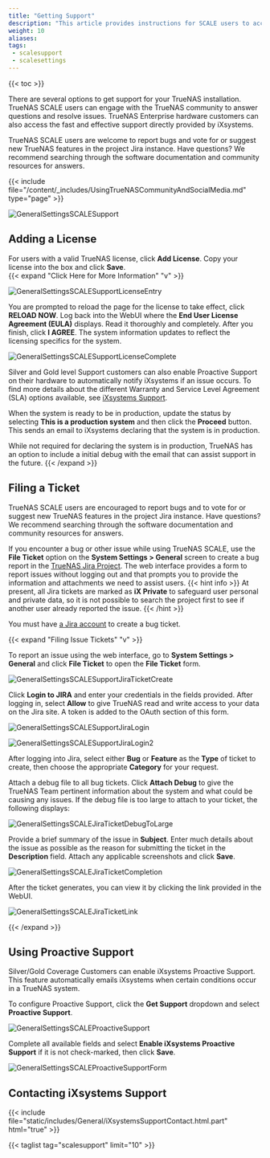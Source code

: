 ```yaml
---
title: "Getting Support"
description: "This article provides instructions for SCALE users to access TrueNAS Community and Social Media, get system support, report problems, and find system license information."
weight: 10
aliases:
tags:
 - scalesupport
 - scalesettings
---
```


{{< toc >}}

There are several options to get support for your TrueNAS installation.
TrueNAS SCALE users can engage with the TrueNAS community to answer questions and resolve issues. TrueNAS Enterprise hardware customers can also access the fast and effective support directly provided by iXsystems.

TrueNAS SCALE users are welcome to report bugs and vote for or suggest new TrueNAS features in the project Jira instance.
Have questions? We recommend searching through the software documentation and community resources for answers.

{{< include file="/content/_includes/UsingTrueNASCommunityAndSocialMedia.md" type="page" >}}

![GeneralSettingsSCALESupport](/images/SCALE/GeneralSettingsSCALESupport.png "SCALE General Settings Support View")

## Adding a License
For users with a valid TrueNAS license, click **Add License**. Copy your license into the box and click **Save**.  
{{< expand "Click Here for More Information" "v" >}}

![GeneralSettingsSCALESupportLicenseEntry](/images/SCALE/GeneralSettingsSCALESupportLicenseEntry.png "SCALE General Settings Support License Entry")

You are prompted to reload the page for the license to take effect, click **RELOAD NOW**. 
Log back into the WebUI where the **End User License Agreement (EULA)** displays. 
Read it thoroughly and completely. 
After you finish, click **I AGREE**. The system information updates to reflect the licensing specifics for the system.

![GeneralSettingsSCALESupportLicenseComplete](/images/SCALE/GeneralSettingsSCALESupportLicenseComplete.png "SCALE General Settings Support License Entry Complete")

Silver and Gold level Support customers can also enable Proactive Support on their hardware to automatically notify iXsystems if an issue occurs. 
To find more details about the different Warranty and Service Level Agreement (SLA) options available, see [iXsystems Support](https://www.ixsystems.com/support/).

When the system is ready to be in production, update the status by selecting **This is a production system** and then click the **Proceed** button. This sends an email to iXsystems declaring that the system is in production. 

While not required for declaring the system is in production, TrueNAS has an option to include a initial debug with the email that can assist support in the future.
{{< /expand >}}

## Filing a Ticket

TrueNAS SCALE users are encouraged to report bugs and to vote for or suggest new TrueNAS features in the project Jira instance. 
Have questions? We recommend searching through the software documentation and community resources for answers.

If you encounter a bug or other issue while using TrueNAS SCALE, use the **File Ticket** option on the **System Settings > General** screen to create a bug report in the [TrueNAS Jira Project](https://ixsystems.atlassian.net/jira/software/c/projects/NAS/issues). 
The web interface provides a form to report issues without logging out and that prompts you to provide the information and attachments we need to assist users. 
{{< hint info >}}
At present, all Jira tickets are marked as **iX Private** to safeguard user personal and private data, so it is not possible to search the project first to see if another user already reported the issue. 
{{< /hint >}}

You must have [a Jira account](https://jira.ixsystems.com/secure/Signup!default.jspa) to create a bug ticket.

{{< expand "Filing Issue Tickets" "v" >}}

To report an issue using the web interface, go to **System Settings > General** and click **File Ticket** to open the **File Ticket** form.

![GeneralSettingsSCALESupportJiraTicketCreate](/images/SCALE/GeneralSettingsSCALEJiraTicketCreate.png "SCALE General Settings Jira Ticket Creation")

Click **Login to JIRA** and enter your credentials in the fields provided. 
After logging in, select **Allow** to give TrueNAS read and write access to your data on the Jira site. A token is added to the OAuth section of this form.  

![GeneralSettingsSCALESupportJiraLogin](/images/SCALE/GeneralSettingsSCALESupportJiraLogin.png "SCALE General Settings Jira Login")

![GeneralSettingsSCALESupportJiraLogin2](/images/SCALE/GeneralSettingsSCALESupportJiraLogin2.png "SCALE General Settings Jira Login Token")

After logging into Jira, select either **Bug** or **Feature** as the **Type** of ticket to create, then choose the appropriate **Category** for your request.

Attach a debug file to all bug tickets. Click **Attach Debug** to give the TrueNAS Team pertinent information about the system and what could be causing any issues. 
If the debug file is too large to attach to your ticket, the following displays:

![GeneralSettingsSCALEJiraTicketDebugToLarge](/images/SCALE/GeneralSettingsSCALEJiraTicketDebugToLarge.png "SCALE General Settings Debug To Large To Attach")  

Provide a brief summary of the issue in **Subject**. 
Enter much details about the issue as possible as the reason for submitting the ticket in the **Description** field. 
Attach any applicable screenshots and click **Save**.

![GeneralSettingsSCALEJiraTicketCompletion](/images/SCALE/GeneralSettingsSCALEJiraTicketCompletion.png "SCALE General Settings Jira Ticket Completion")

After the ticket generates, you can view it by clicking the link provided in the WebUI.

![GeneralSettingsSCALEJiraTicketLink](/images/SCALE/GeneralSettingsSCALEJiraTicketLink.png "SCALE General Settings Jira Ticket Link")

{{< /expand >}}

## Using Proactive Support
Silver/Gold Coverage Customers can enable iXsystems Proactive Support. This feature automatically emails iXsystems when certain conditions occur in a TrueNAS system.

To configure Proactive Support, click the **Get Support** dropdown and select **Proactive Support**.

![GeneralSettingsSCALEProactiveSupport](/images/SCALE/GeneralSettingsSCALEProactiveSupport.png "SCALE General Settings Proactive Support")

Complete all available fields and select **Enable iXsystems Proactive Support** if it is not check-marked, then click **Save**.

![GeneralSettingsSCALEProactiveSupportForm](/images/SCALE/GeneralSettingsSCALEProactiveSupportForm.png "SCALE General Settings Proactive Support Form")

## Contacting iXsystems Support

{{< include file="static/includes/General/iXsystemsSupportContact.html.part" html="true" >}}

{{< taglist tag="scalesupport" limit="10" >}}
